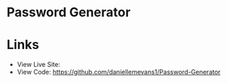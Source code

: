 # Password Generator


# Links

- View Live Site:
- View Code: https://github.com/daniellemevans1/Password-Generator